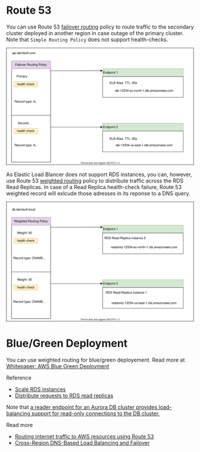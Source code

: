 # Route 53

You can use Route 53 [failover routing](https://docs.aws.amazon.com/Route53/latest/DeveloperGuide/routing-policy.html#routing-policy-failover) policy to route traffic to the secondary cluster deployed in another region in case outage of the primary cluster. Note that `Simple Routing Policy` does not support health-checks.

![failover](../img/aws-53-failover.svg)

As Elastic Load Blancer does not support RDS instances, you can, however, use Route 53 [weighted routing](https://docs.aws.amazon.com/Route53/latest/DeveloperGuide/routing-policy.html#routing-policy-weighted) policy to distribute traffic across the RDS Read Replicas. In case of a Read Replica health-check failure, Route 53 weighted record will exlcude those adresses in its reponse to a DNS query.

![weighted](../img/aws-53-weighted.svg)

# Blue/Green Deployment

You can use weighted routing for blue/green deployement. Read more at [Whitepaper: AWS Blue Green Deployment](https://d1.awsstatic.com/whitepapers/AWS_Blue_Green_Deployments.pdf)

Reference

- [Scale RDS instances](https://aws.amazon.com/blogs/database/scaling-your-amazon-rds-instance-vertically-and-horizontally/)
- [Distribute requests to RDS read replicas](https://aws.amazon.com/premiumsupport/knowledge-center/requests-rds-read-replicas/)

Note that [a reader endpoint for an Aurora DB cluster provides load-balancing support for read-only connections to the DB cluster.](https://docs.aws.amazon.com/AmazonRDS/latest/AuroraUserGuide/Aurora.Overview.Endpoints.html)

Read more

- [Routing internet traffic to AWS resources using Route 53](https://docs.aws.amazon.com/Route53/latest/DeveloperGuide/routing-to-aws-resources.html)
- [Cross-Region DNS-Based Load Balancing and Failover](https://docs.aws.amazon.com/whitepapers/latest/real-time-communication-on-aws/cross-region-dns-based-load-balancing-and-failover.html)

